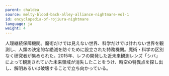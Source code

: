 ```yaml
---
parent: chaldea
source: melty-blood-back-alley-alliance-nightmare-vol-1
id: encyclopedia-of-rojiura-nightmare
language: ja
weight: 4
---
```


人理継続保障機関。魔術だけでは見えない世界、科学だけでは計れない世界を観測し、人類の決定的な絶滅を防ぐために設立された特務機関。魔術・科学の区別なく研究者が集められた。2015年、レフの開発した近未来観測レンズ「シバ」によって観測されていた未来領域が消失したことをうけ、時空の特異点を探し出し、解明あるいは破壊することで立ち向かっている。
